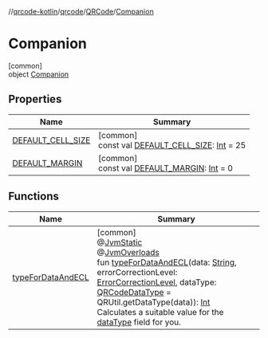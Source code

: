 //[qrcode-kotlin](../../../../index.md)/[qrcode](../../index.md)/[QRCode](../index.md)/[Companion](index.md)

# Companion

[common]\
object [Companion](index.md)

## Properties

| Name | Summary |
|---|---|
| [DEFAULT_CELL_SIZE](-d-e-f-a-u-l-t_-c-e-l-l_-s-i-z-e.md) | [common]<br>const val [DEFAULT_CELL_SIZE](-d-e-f-a-u-l-t_-c-e-l-l_-s-i-z-e.md): [Int](https://kotlinlang.org/api/latest/jvm/stdlib/kotlin/-int/index.html) = 25 |
| [DEFAULT_MARGIN](-d-e-f-a-u-l-t_-m-a-r-g-i-n.md) | [common]<br>const val [DEFAULT_MARGIN](-d-e-f-a-u-l-t_-m-a-r-g-i-n.md): [Int](https://kotlinlang.org/api/latest/jvm/stdlib/kotlin/-int/index.html) = 0 |

## Functions

| Name | Summary |
|---|---|
| [typeForDataAndECL](type-for-data-and-e-c-l.md) | [common]<br>@[JvmStatic](https://kotlinlang.org/api/latest/jvm/stdlib/kotlin.jvm/-jvm-static/index.html)<br>@[JvmOverloads](https://kotlinlang.org/api/latest/jvm/stdlib/kotlin.jvm/-jvm-overloads/index.html)<br>fun [typeForDataAndECL](type-for-data-and-e-c-l.md)(data: [String](https://kotlinlang.org/api/latest/jvm/stdlib/kotlin/-string/index.html), errorCorrectionLevel: [ErrorCorrectionLevel](../../-error-correction-level/index.md), dataType: [QRCodeDataType](../../-q-r-code-data-type/index.md) = QRUtil.getDataType(data)): [Int](https://kotlinlang.org/api/latest/jvm/stdlib/kotlin/-int/index.html)<br>Calculates a suitable value for the [dataType](type-for-data-and-e-c-l.md) field for you. |
